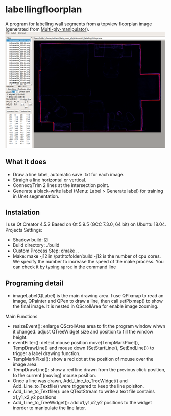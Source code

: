 # labellingfloorplan
A program for labelling wall segments from a topview floorplan image (generated from [Multi-ply-manipulator](https://github.com/nattaon/Multi-ply-manipulator)).
<a href="url"><img src="https://github.com/nattaon/labellingfloorplan/blob/master/labellingfloorplan_ss.png"  width="500" ></a>

## What it does
- Draw a line label, automatic save .txt for each image.
- Straigh a line horizontal or vertical.
- Connect/Trim 2 lines at the intersection point.
- Generate a black-write label (Menu: Label > Generate label) for training in Unet segmentation.

## Instalation
I use Qt Creator 4.5.2 Based on Qt 5.9.5 (GCC 7.3.0, 64 bit) on Ubuntu 18.04.
Projects Settings:
- Shadow build: ☑
- Build directory: ./build
- Custom Process Step: cmake ..
- Make: make -j12 in /pathtofolder/build
-j12 is the number of cpu cores. We specify the number to increase the speed of the make process. You can check it by typing `nproc` in the command line

## Programing detail
- imageLabel(QLabel) is the main drawing area. I use QPixmap to read an image, QPainter and QPen to draw a line, then call setPixmap() to show the final image. It is nested in QScrollArea for enable image zooming.

Main Functions
- resizeEvent(): enlarge QScrollArea area to fit the program window whwn it changed. adjust QTreeWidget size and position to fill the window height.
- eventFilter(): detect mouse position move(TempMarkPixel(), TempDrawLine() 
and mouse down (SetStartLine(), SetEndLine()) to trigger a label drawing function.
- TempMarkPixel(): show a red dot at the position of mouse over the image area.
- TempDrawLine(): show a red line drawn from the previous click position, to the current (moving) mouse position.
- Once a line was drawn, Add_Line_to_TreeWidget() and Add_Line_to_Textfile() were triggered to keep the line poisiton.
- Add_Line_to_Textfile(): use QTextStream to write a text file contains x1,y1,x2,y2 positions
- Add_Line_to_TreeWidget(): add x1,y1,x2,y2 positions to the widget inorder to manipulate the line later.

